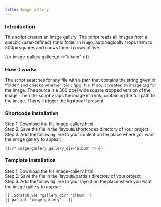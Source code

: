 ```yaml
---
title: Image gallery
---
```


### Introduction

This script creates an image gallery. The script reads all images from a specific (user-defined) static folder in Hugo, automagically crops them to 300px squares and shows them in rows of five.

{{< image-gallery gallery_dir="album" >}}

### How it works

The script searches for any file with a path that contains the string given in ‘folder’ and checks whether it is a ‘jpg’ file. If so, it creates an image tag for the image. The source is a 300 pixel wide square cropped version of the image. Then the script wraps the image in a link, containing the full path to the image. This will trigger the lightbox if present.

### Shortcode installation

Step 1. Download the file [image-gallery.html]()  
Step 2. Save the file in the ‘layouts/shortcodes directory of your project  
Step 3. Add the following line to your content on the place where you want the image gallery to appear:  

```
{{</* image-gallery gallery_dir="album" */>}}
```

### Template installation

Step 1. Download the file [image-gallery.html]()  
Step 2. Save the file in the ‘layouts/partials directory of your project  
Step 3. Add the following line to your layout on the place where you want the image gallery to appear:  

```
{{ .Scratch.Set "gallery_dir" "album" }}  
{{ partial "image-gallery" . }}
```